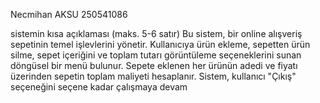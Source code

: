 Necmihan AKSU
250541086

sistemin kısa açıklaması (maks. 5-6 satır)
Bu sistem, bir online alışveriş sepetinin temel işlevlerini yönetir. Kullanıcıya ürün ekleme, sepetten ürün silme, sepet içeriğini ve toplam tutarı görüntüleme seçeneklerini sunan döngüsel bir menü bulunur. Sepete eklenen her ürünün adedi ve fiyatı üzerinden sepetin toplam maliyeti hesaplanır. Sistem, kullanıcı "Çıkış" seçeneğini seçene kadar çalışmaya devam 
